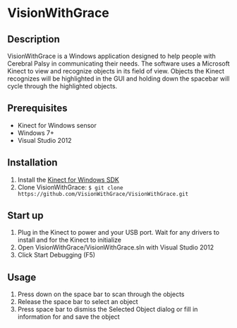 VisionWithGrace
===============

## Description

VisionWithGrace is a Windows application designed to help people with Cerebral Palsy in communicating their needs.
The software uses a Microsoft Kinect to view and recognize objects in its field of view.
Objects the Kinect recognizes will be highlighted in the GUI and holding down the spacebar will cycle through the highlighted objects.

## Prerequisites

* Kinect for Windows sensor
* Windows 7+
* Visual Studio 2012

## Installation

1. Install the [Kinect for Windows SDK](http://www.microsoft.com/en-us/kinectforwindowsdev/Start.aspx)
2. Clone VisionWithGrace: `$ git clone https://github.com/VisionWithGrace/VisionWithGrace.git`


## Start up

1. Plug in the Kinect to power and your USB port. Wait for any drivers to install and for the Kinect to initialize
2. Open VisionWithGrace/VisionWithGrace.sln with Visual Studio 2012
3. Click Start Debugging (F5)

## Usage

1. Press down on the space bar to scan through the objects
2. Release the space bar to select an object
3. Press space bar to dismiss the Selected Object dialog or fill in information for and save the object
